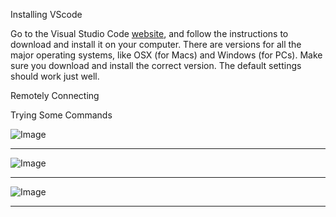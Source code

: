 Installing VScode

Go to the Visual Studio Code [website](https://code.visualstudio.com/), and follow the instructions to download and install it on your computer. There are versions for all the major operating systems, like OSX (for Macs) and Windows (for PCs). Make sure you download and install the correct version. The default settings should work just well.

Remotely Connecting

Trying Some Commands

![Image](image/a.png)

---

![Image](image/b.png)

---

![Image](image/c.png)

---
